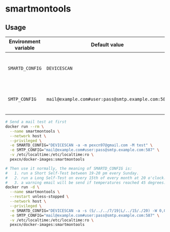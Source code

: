 # smartmontools

## Usage

Environment variable | Default value | Description
---------------------|---------------|------------
`SMARTD_CONFIG` | `DEVICESCAN` | Configuration line in `/etc/smartd.conf`<br />Only one line is supported
`SMTP_CONFIG` | `mail@example.com#user:pass@smtp.example.com:587` | SMTP client config<br />Format: `<email>#<user>:<password>@<host>:<port>`

```bash
# Send a mail test at first
docker run --rm \
  --name smartmontools \
  --network host \
  --privileged \
  -e SMARTD_CONFIG="DEVICESCAN -a -m pexcn97@gmail.com -M test" \
  -e SMTP_CONFIG="mail@example.com#user:pass@smtp.example.com:587" \
  -v /etc/localtime:/etc/localtime:ro \
  pexcn/docker-images:smartmontools

# Then use it normally, the meaning of SMARTD_CONFIG is:
#   1. run a Short Self-Test between 19-20 pm every Sunday.
#   2. run a Long Self-Test on every 15th of every month at 20 o'clock.
#   3. a warning email will be send if temperatures reached 45 degrees.
docker run -d \
  --name smartmontools \
  --restart unless-stopped \
  --network host \
  --privileged \
  -e SMARTD_CONFIG="DEVICESCAN -a -s (S/../../7/19|L/../15/./20) -W 0,0,45 -m pexcn97@gmail.com -M diminishing" \
  -e SMTP_CONFIG="mail@example.com#user:pass@smtp.example.com:587" \
  -v /etc/localtime:/etc/localtime:ro \
  pexcn/docker-images:smartmontools
```
